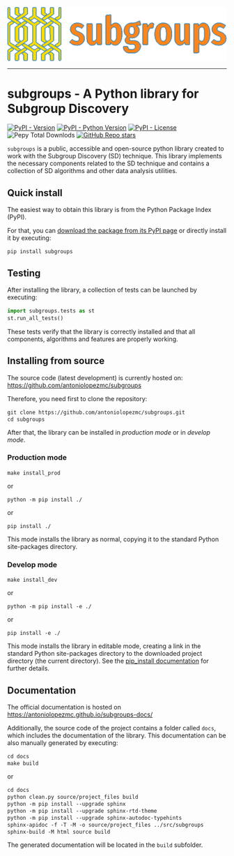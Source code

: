 <p align="center"><img alt="subgroups logo" src="docs/source/images/logo_for_white_background.png"></p>

-----------------

# subgroups - A Python library for Subgroup Discovery

[![PyPI - Version](https://img.shields.io/pypi/v/subgroups)](https://pypi.org/project/subgroups/) [![PyPI - Python Version](https://img.shields.io/pypi/pyversions/subgroups)](https://pypi.org/project/subgroups/) [![PyPI - License](https://img.shields.io/pypi/l/subgroups)](https://pypi.org/project/subgroups/) ![Pepy Total Downlods](https://img.shields.io/pepy/dt/subgroups)
 [![GitHub Repo stars](https://img.shields.io/github/stars/antoniolopezmc/subgroups)](https://github.com/antoniolopezmc/subgroups)

`subgroups` is a public, accessible and open-source python library created to work with the Subgroup Discovery (SD) technique. This library implements the necessary components related to the SD technique and contains a collection of SD algorithms and other data analysis utilities.

## Quick install

The easiest way to obtain this library is from the Python Package Index (PyPI).

For that, you can [download the package from its PyPI page](https://pypi.org/project/subgroups/) or directly install it by executing:

```shell
pip install subgroups
```

## Testing

After installing the library, a collection of tests can be launched by executing:

```python
import subgroups.tests as st
st.run_all_tests()
```

These tests verify that the library is correctly installed and that all components, algorithms and features are properly working.

## Installing from source

The source code (latest development) is currently hosted on: https://github.com/antoniolopezmc/subgroups

Therefore, you need first to clone the repository:

```shell
git clone https://github.com/antoniolopezmc/subgroups.git
cd subgroups
```

After that, the library can be installed in *production mode* or in *develop mode*.

### Production mode

```shell
make install_prod
```

or

```shell
python -m pip install ./
```

or

```shell
pip install ./
```

This mode installs the library as normal, copying it to the standard Python site-packages directory.

### Develop mode

```shell
make install_dev
```

or

```shell
python -m pip install -e ./
```

or

```shell
pip install -e ./
```

This mode installs the library in editable mode, creating a link in the standard Python site-packages directory to the downloaded project directory (the current directory). See the [pip_install documentation](https://pip.pypa.io/en/stable/cli/pip_install/#cmdoption-e) for further details.

## Documentation

The official documentation is hosted on https://antoniolopezmc.github.io/subgroups-docs/

Additionally, the source code of the project contains a folder called `docs`, which includes the documentation of the library. This documentation can be also manually generated by executing:

```shell
cd docs
make build
```

or

```shell
cd docs
python clean.py source/project_files build
python -m pip install --upgrade sphinx
python -m pip install --upgrade sphinx-rtd-theme
python -m pip install --upgrade sphinx-autodoc-typehints
sphinx-apidoc -f -T -M -o source/project_files ../src/subgroups
sphinx-build -M html source build
```

The generated documentation will be located in the `build` subfolder.
